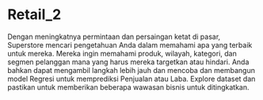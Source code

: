 # Retail_2
Dengan meningkatnya permintaan dan persaingan ketat di pasar, Superstore mencari pengetahuan Anda dalam memahami apa yang terbaik untuk mereka. Mereka ingin memahami produk, wilayah, kategori, dan segmen pelanggan mana yang harus mereka targetkan atau hindari. Anda bahkan dapat mengambil langkah lebih jauh dan mencoba dan membangun model Regresi untuk memprediksi Penjualan atau Laba. Explore dataset dan pastikan untuk memberikan beberapa wawasan bisnis untuk ditingkatkan.
